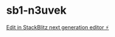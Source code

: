 # sb1-n3uvek

[Edit in StackBlitz next generation editor ⚡️](https://stackblitz.com/~/github.com/BecquetMaxime/sb1-n3uvek)